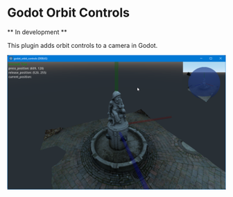 # Godot Orbit Controls

** In development **

This plugin adds orbit controls to a camera in Godot.

![](./preview.png)
